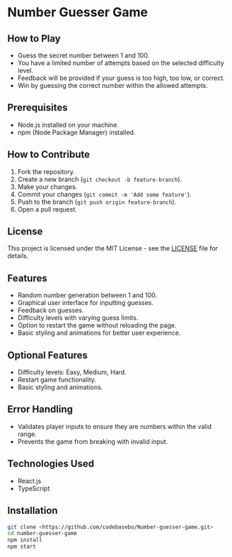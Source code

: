 # Number Guesser Game

## How to Play
- Guess the secret number between 1 and 100.
- You have a limited number of attempts based on the selected difficulty level.
- Feedback will be provided if your guess is too high, too low, or correct.
- Win by guessing the correct number within the allowed attempts.
## Prerequisites
- Node.js installed on your machine.
- npm (Node Package Manager) installed.

## How to Contribute
1. Fork the repository.
2. Create a new branch (`git checkout -b feature-branch`).
3. Make your changes.
4. Commit your changes (`git commit -m 'Add some feature'`).
5. Push to the branch (`git push origin feature-branch`).
6. Open a pull request.

## License
This project is licensed under the MIT License - see the [LICENSE](LICENSE) file for details.
## Features
- Random number generation between 1 and 100.
- Graphical user interface for inputting guesses.
- Feedback on guesses.
- Difficulty levels with varying guess limits.
- Option to restart the game without reloading the page.
- Basic styling and animations for better user experience.

## Optional Features
- Difficulty levels: Easy, Medium, Hard.
- Restart game functionality.
- Basic styling and animations.

## Error Handling
- Validates player inputs to ensure they are numbers within the valid range.
- Prevents the game from breaking with invalid input.

## Technologies Used
- React.js
- TypeScript

## Installation
```bash
git clone <https://github.com/codebasebo/Number-guesser-game.git>
cd number-guesser-game
npm install
npm start
